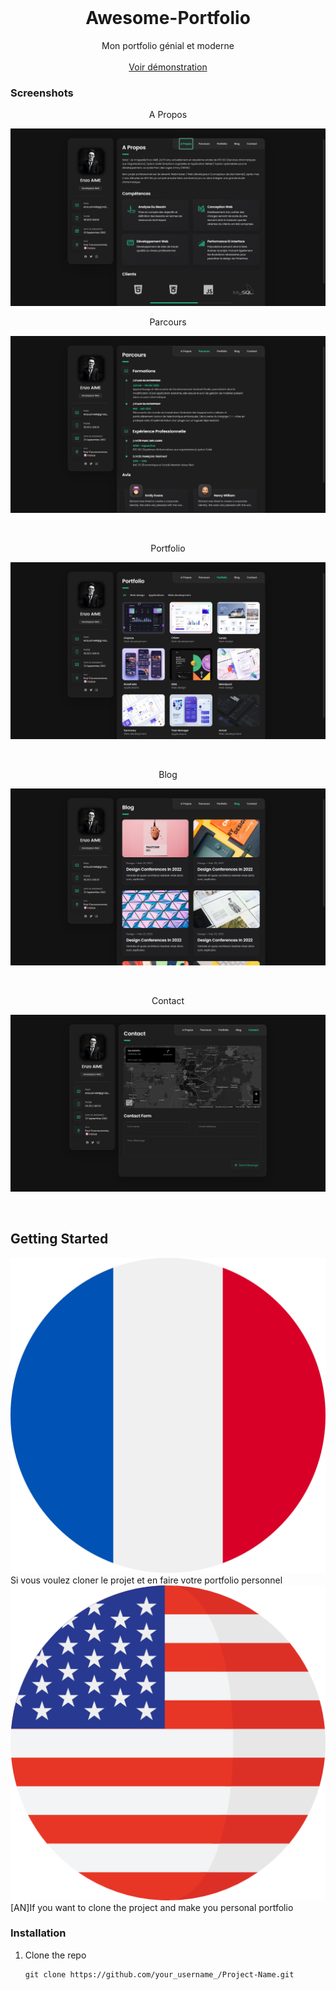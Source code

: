 <!-- PROJECT PREVIEW -->
<br />
<p align="center">

  <h1 align="center">Awesome-Portfolio</h3>

  <p align="center">
    Mon portfolio génial et moderne
    <br />
    <br />
    <a href="https://enzo91080.github.io/Portfolio-Enzo-AIME/">Voir démonstration</a>
  </p>
</p>



### Screenshots

<p align="center">
  <p align="center">A Propos</p>
  <img src="screenshots/about.PNG" alt="Home section">
</p>
<p align="center">
  <p align="center">Parcours</p>
  <img src="screenshots/experience.PNG" alt="Home section">
</p>
<br />
<p align="center">
  <p align="center">Portfolio</p>
  <img src="screenshots/projects.PNG" alt="About section">
</p>
<br />
<p align="center">
  <p align="center">Blog</p>
  <img src="screenshots/blog.PNG" alt="Experience section">
</p>
<br />
<p align="center">
  <p align="center">Contact</p>
  <img src="screenshots/contact.PNG" alt="Projects section">
</p>
<br />

<!-- GETTING STARTED -->
## Getting Started

<img src="screenshots/france.png">
Si vous voulez cloner le projet et en faire votre portfolio personnel
<img src="screenshots/united-states-of-america.png" >
[AN]If you want to clone the project and make you personal portfolio

### Installation

1. Clone the repo
   ```
   git clone https://github.com/your_username_/Project-Name.git
   ```


